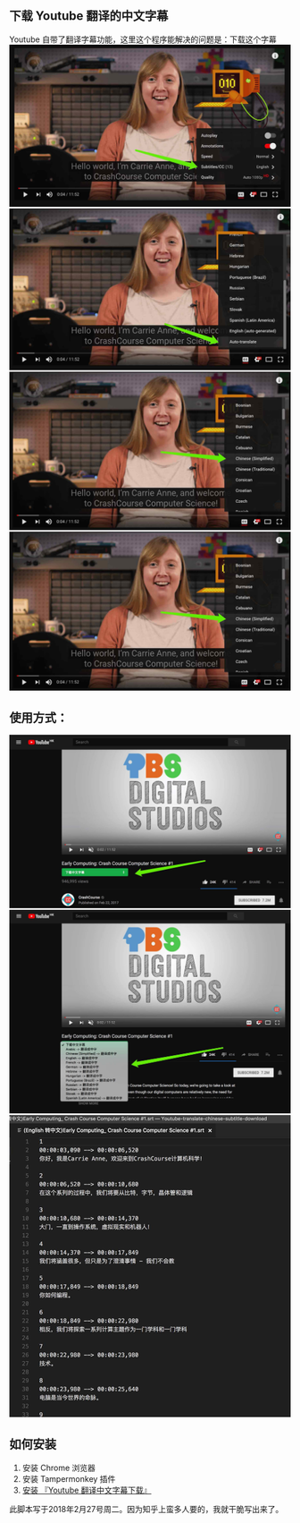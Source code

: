 ## 下载 Youtube 翻译的中文字幕
Youtube 自带了翻译字幕功能，这里这个程序能解决的问题是：下载这个字幕
![1](img/10.jpg)
![2](img/11.jpg)
![3](img/12.jpg)    
![3](img/13.jpg)    

## 使用方式：    
![1](img/1.jpg)
![2](img/2.jpg)
![3](img/3.jpg)


## 如何安装
1. 安装 Chrome 浏览器
2. 安装 Tampermonkey 插件
3. [安装 『Youtube 翻译中文字幕下载』](https://greasyfork.org/zh-CN/scripts/38941-youtube-%E7%BF%BB%E8%AF%91%E4%B8%AD%E6%96%87%E5%AD%97%E5%B9%95%E4%B8%8B%E8%BD%BD-v1)

此脚本写于2018年2月27号周二。因为知乎上蛮多人要的，我就干脆写出来了。
